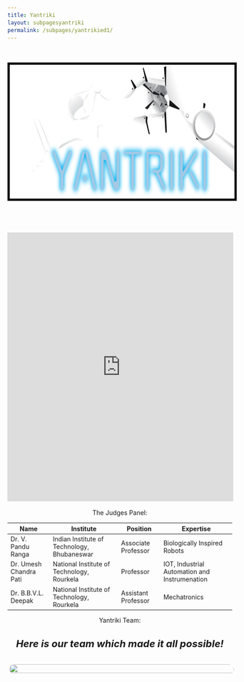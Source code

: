 ```yaml
---
title: Yantriki
layout: subpagesyantriki
permalink: /subpages/yantrikied1/
---
```

<br>
<br>
<img class="okay" src="/images/Yantriki2-1024x428.png.webp" height="300" width="2000" style="border: 5px solid black; background-color: #F5F5F5;
" />
<br>
<br>
<center>
<br>
<br>
<br>
<iframe allowfullscreen="allowfullscreen" scrolling="no" class="fp-iframe" src="https://heyzine.com/flip-book/cf0bac2e33.html" style="border: 1px solid lightgray; width: 100%; height: 600px;"></iframe>
<br>

<p class="headings">The Judges Panel:</p>

|Name|Institute|Position|Expertise|
|----|---------|--------|---------|
|Dr. V. Pandu Ranga|Indian Institute of Technology, Bhubaneswar|Associate Professor|Biologically Inspired Robots|
|Dr. Umesh Chandra Pati|National Institute of Technology, Rourkela|Professor|IOT, Industrial Automation and Instrumenation|
|Dr. B.B.V.L. Deepak|National Institute of Technology, Rourkela|Assistant Professor|Mechatronics|

  
<p class="headings">Yantriki Team:</p>
<center>
  <p><h4 style="font-style: italic; font-size: 22px;">Here is our team which made it all possible!</h4></p>
  <img src="/images/yantriki_team.JPG" height="25%" width="100%" style="border: solid 4px white; border-radius: 40px 40px 40px 40px;">
</center>
